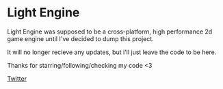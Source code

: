 # Light Engine
Light Engine was supposed to be a cross-platform, high performance 2d game engine until I've decided to dump this project.

It will no longer recieve any updates, but i'll just leave the code to be here.

Thanks for starring/following/checking my code <3

[Twitter](https://twitter.com/Light3039B)
